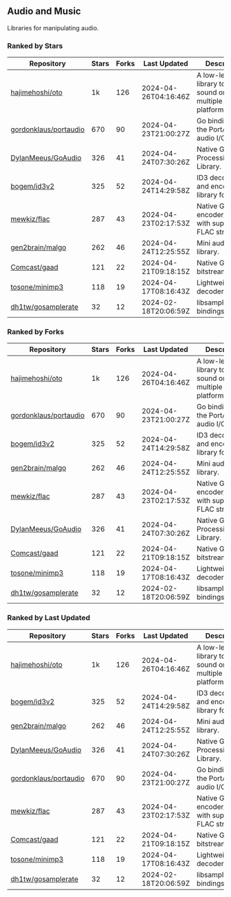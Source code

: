 ## Audio and Music

Libraries for manipulating audio.

### Ranked by Stars

| Repository | Stars | Forks | Last Updated | Description | 
|------------|-------|-------|--------------|-------------|
| [hajimehoshi/oto](https://github.com/hajimehoshi/oto) | 1k | 126 | 2024-04-26T04:16:46Z |  A low-level library to play sound on multiple platforms. |
| [gordonklaus/portaudio](https://github.com/gordonklaus/portaudio) | 670 | 90 | 2024-04-23T21:00:27Z |  Go bindings for the PortAudio audio I/O library. |
| [DylanMeeus/GoAudio](https://github.com/DylanMeeus/GoAudio) | 326 | 41 | 2024-04-24T07:30:26Z |  Native Go Audio Processing Library. |
| [bogem/id3v2](https://github.com/bogem/id3v2) | 325 | 52 | 2024-04-24T14:29:58Z |  ID3 decoding and encoding library for Go. |
| [mewkiz/flac](https://github.com/mewkiz/flac) | 287 | 43 | 2024-04-23T02:17:53Z |  Native Go FLAC encoder/decoder with support for FLAC streams. |
| [gen2brain/malgo](https://github.com/gen2brain/malgo) | 262 | 46 | 2024-04-24T12:25:55Z |  Mini audio library. |
| [Comcast/gaad](https://github.com/Comcast/gaad) | 121 | 22 | 2024-04-21T09:18:15Z |  Native Go AAC bitstream parser. |
| [tosone/minimp3](https://github.com/tosone/minimp3) | 118 | 19 | 2024-04-17T08:16:43Z |  Lightweight MP3 decoder library. |
| [dh1tw/gosamplerate](https://github.com/dh1tw/gosamplerate) | 32 | 12 | 2024-02-18T20:06:59Z |  libsamplerate bindings for go. |

### Ranked by Forks

| Repository | Stars | Forks | Last Updated | Description | 
|------------|-------|-------|--------------|-------------|
| [hajimehoshi/oto](https://github.com/hajimehoshi/oto) | 1k | 126 | 2024-04-26T04:16:46Z |  A low-level library to play sound on multiple platforms. |
| [gordonklaus/portaudio](https://github.com/gordonklaus/portaudio) | 670 | 90 | 2024-04-23T21:00:27Z |  Go bindings for the PortAudio audio I/O library. |
| [bogem/id3v2](https://github.com/bogem/id3v2) | 325 | 52 | 2024-04-24T14:29:58Z |  ID3 decoding and encoding library for Go. |
| [gen2brain/malgo](https://github.com/gen2brain/malgo) | 262 | 46 | 2024-04-24T12:25:55Z |  Mini audio library. |
| [mewkiz/flac](https://github.com/mewkiz/flac) | 287 | 43 | 2024-04-23T02:17:53Z |  Native Go FLAC encoder/decoder with support for FLAC streams. |
| [DylanMeeus/GoAudio](https://github.com/DylanMeeus/GoAudio) | 326 | 41 | 2024-04-24T07:30:26Z |  Native Go Audio Processing Library. |
| [Comcast/gaad](https://github.com/Comcast/gaad) | 121 | 22 | 2024-04-21T09:18:15Z |  Native Go AAC bitstream parser. |
| [tosone/minimp3](https://github.com/tosone/minimp3) | 118 | 19 | 2024-04-17T08:16:43Z |  Lightweight MP3 decoder library. |
| [dh1tw/gosamplerate](https://github.com/dh1tw/gosamplerate) | 32 | 12 | 2024-02-18T20:06:59Z |  libsamplerate bindings for go. |

### Ranked by Last Updated

| Repository | Stars | Forks | Last Updated | Description | 
|------------|-------|-------|--------------|-------------|
| [hajimehoshi/oto](https://github.com/hajimehoshi/oto) | 1k | 126 | 2024-04-26T04:16:46Z |  A low-level library to play sound on multiple platforms. |
| [bogem/id3v2](https://github.com/bogem/id3v2) | 325 | 52 | 2024-04-24T14:29:58Z |  ID3 decoding and encoding library for Go. |
| [gen2brain/malgo](https://github.com/gen2brain/malgo) | 262 | 46 | 2024-04-24T12:25:55Z |  Mini audio library. |
| [DylanMeeus/GoAudio](https://github.com/DylanMeeus/GoAudio) | 326 | 41 | 2024-04-24T07:30:26Z |  Native Go Audio Processing Library. |
| [gordonklaus/portaudio](https://github.com/gordonklaus/portaudio) | 670 | 90 | 2024-04-23T21:00:27Z |  Go bindings for the PortAudio audio I/O library. |
| [mewkiz/flac](https://github.com/mewkiz/flac) | 287 | 43 | 2024-04-23T02:17:53Z |  Native Go FLAC encoder/decoder with support for FLAC streams. |
| [Comcast/gaad](https://github.com/Comcast/gaad) | 121 | 22 | 2024-04-21T09:18:15Z |  Native Go AAC bitstream parser. |
| [tosone/minimp3](https://github.com/tosone/minimp3) | 118 | 19 | 2024-04-17T08:16:43Z |  Lightweight MP3 decoder library. |
| [dh1tw/gosamplerate](https://github.com/dh1tw/gosamplerate) | 32 | 12 | 2024-02-18T20:06:59Z |  libsamplerate bindings for go. |

